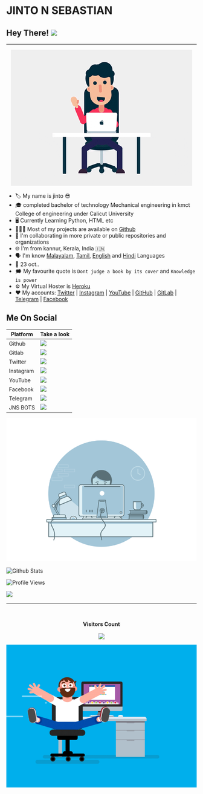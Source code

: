 # JINTO N SEBASTIAN
## Hey There! <img src="https://raw.githubusercontent.com/MartinHeinz/MartinHeinz/master/wave.gif" width="25px">
---
<p align="center">
  <a href="https://t.me/jintons"><img src="https://github.com/jinto4638/jinto4638/blob/main/giphy.gif"></a>
    </p>


- 🏷️ My name is jinto 😎
- 🎓 completed bachelor of technology Mechanical engineering in kmct College of engineering under Calicut University
- 🖥️ Currently Learning Python, HTML etc
- 👨🏻‍💻 Most of my projects are available on [Github](https://github.com/jinto4638?tab=repositories)
- 🔭 I'm collaborating in more private or public repositories and organizations
- 🌐 I'm from kannur, Kerala, India 🇮🇳
- 🗣️ I'm know [Malayalam](https://google.com/search?q=Malayalam), [Tamil](https://google.com/search?q=Tamil), [English](https://google.com/search?q=English) and [Hindi](https://google.com/search?q=hindi) Languages
- 🎂 23 oct..
- 🗯️ My favourite quote is `Dont judge a book by its cover` and `Knowledge is power`
- ⚙️ My Virtual Hoster is [Heroku](https://heroku.com)
- ❤️ My accounts:
[Twitter](https://twitter.com/jinto4638) |
[Instagram](https://instagram.com/jintonsebastian) |
[YouTube](https://youtube.com/c/jintonsebastian) |
[GitHub](https://github.com/jinto4638) |
[GitLab](https://gitlab.com/jinto4638) |
[Telegram](https://telegram.me/jintons) |
[Facebook](https://www.fb.com/jintonsebastian)

## Me On Social

| **Platform**  |    Take a look       |
|---------------|---------------------|
|   Github      | <a href="https://github.com/jinto4638"><img src="https://img.shields.io/badge/GitHub-100000?style=for-the-badge&logo=github&logoColor=white"></a> |
|   Gitlab      | <a href="https://gitlab.com/Itz-mrk"><img src="https://img.shields.io/badge/GitLab-330F63?style=for-the-badge&logo=gitlab&logoColor=white"></a> |
|   Twitter     | <a href="https://twitter.com/jinto4638"><img src="https://img.shields.io/badge/Twitter-1DA1F2?style=for-the-badge&logo=twitter&logoColor=white"></a> |
|   Instagram   | <a href="https://Instagram.com/jintonsebastian"><img src="https://img.shields.io/badge/Instagram-ff69b4?style=for-the-badge&logo=Instagram&logoColor=white"></a> |
|   YouTube     | <a href="https://youtube.com/c/jintonsebastian"><img src="https://img.shields.io/badge/youtube-ff3333?style=for-the-badge&logo=YouTube&logoColor=white"></a> |
|   Facebook    | <a href="https://fb.com/jintonsebastian"><img src="https://img.shields.io/badge/Facebook-3b5998?style=for-the-badge&logo=Facebook&logoColor=white"></a> |
|   Telegram    | <a href="https://t.me/jintons"><img src="https://img.shields.io/badge/telegram-0088cc?style=for-the-badge&logo=Facebook&logoColor=white"></a> |
|   JNS BOTS    | <a href="https://t.me/jNs_BOTS"><img src="https://img.shields.io/badge/ＪƝ⟆ ᗷ〇Ƭ⟆-F6BE00.svg?logo=telegram"></a> |




<p align="right">
  <a href="https://t.me/jintons"><img src="https://github.com/jinto4638/jinto4638/blob/main/b949c86a570df07a7440abe39405834c.gif"></a>
    </p>



<p align="middle">
  
![Github Stats](https://github-readme-stats.vercel.app/api?username=jinto4638&show_icons=true&title_color=fff&icon_color=79ff97&text_color=9f9f9f&bg_color=151515)

![Profile Views](https://hits.seeyoufarm.com/api/count/incr/badge.svg?url=https://github.com/JINTO4638/&title=Profile%20Views)    
 
 <a href="https://jinto4638.github.io/jinto-n-sebastian"><img src="https://img.shields.io/badge/WEBSITE-BLACK.svg?logo=logos:yii"></a>
</p>

---

<br><p align="center"><b>Visitors Count</b></p>  
<p align="center"><img align="center" src="https://profile-counter.glitch.me/{JINTO4638}/count.svg" /></p> 
<p align="right">
  <a href="https://t.me/jintons"><img src="https://github.com/jinto4638/jinto4638/blob/main/ce694f560636dffcf42ecf40d4f2f962.gif"></a>
    </p>
